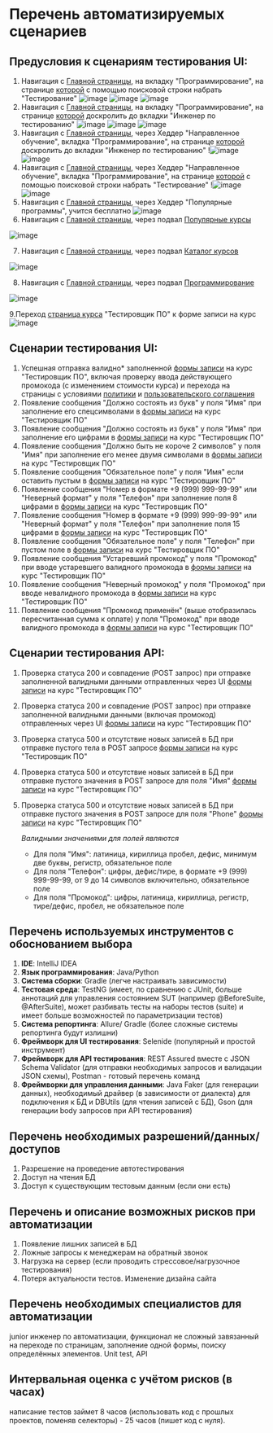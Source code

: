 # Перечень автоматизируемых сценариев
## Предусловия к сценариям тестирования UI:
1. Навигация с [Главной страницы](https://netology.ru/#/), на вкладку "Программирование", на странице [которой](https://netology.ru/development) с помощью поисковой строки набрать "Тестирование"
![image](https://github.com/user-attachments/assets/5cce1de7-f392-45f3-a9fe-03be54ff92e0)
![image](https://github.com/user-attachments/assets/c9fd11f7-cd49-41e6-866b-a83884481c81)
![image](https://github.com/user-attachments/assets/e23f4490-d3e9-403a-82fc-67bd4d28f21a)
1. Навигация с [Главной страницы](https://netology.ru/#/), на вкладку "Программирование", на странице [которой](https://netology.ru/development) доскролить до вкладки "Инженер по тестированию"
![image](https://github.com/user-attachments/assets/5cce1de7-f392-45f3-a9fe-03be54ff92e0)
![image](https://github.com/user-attachments/assets/c9fd11f7-cd49-41e6-866b-a83884481c81)
![image](https://github.com/user-attachments/assets/69bde0e5-a1c7-457d-a0bd-dad0f51f50c4)
1. Навигация с [Главной страницы](https://netology.ru/#/), через Хеддер "Направленное обучение", вкладка "Программирование", на странице [которой](https://netology.ru/development) доскролить до вкладки "Инженер по тестированию"
!![image](https://github.com/user-attachments/assets/88c3a69b-6b2c-4a36-a7fb-d26147406f71)
![image](https://github.com/user-attachments/assets/69bde0e5-a1c7-457d-a0bd-dad0f51f50c4)
1. Навигация с [Главной страницы](https://netology.ru/#/), через Хеддер "Направленное обучение", вкладка "Программирование", на странице [которой](https://netology.ru/development) с помощью поисковой строки набрать "Тестирование"
!![image](https://github.com/user-attachments/assets/88c3a69b-6b2c-4a36-a7fb-d26147406f71)
![image](https://github.com/user-attachments/assets/e23f4490-d3e9-403a-82fc-67bd4d28f21a)
1. Навигация с [Главной страницы](https://netology.ru/#/), через Хеддер "Популярные программы", учится бесплатно
![image](https://github.com/user-attachments/assets/73cb0be7-c35a-4ab6-9245-045ae4f0ad6c)
1. Навигация с [Главной страницы](https://netology.ru/#/), через подвал [Популярные курсы](https://netology.ru/popular)

![image](https://github.com/user-attachments/assets/9e6bd4a4-2832-48df-a60c-9ce2277a570f)

7. Навигация с [Главной страницы](https://netology.ru/#/), через подвал [Каталог курсов](https://netology.ru/navigation)

![image](https://github.com/user-attachments/assets/2e8b9b86-2046-4e13-a765-5a6efcd7e3d8)

8. Навигация с [Главной страницы](https://netology.ru/#/), через подвал [Программирование](https://netology.ru/development)

![image](https://github.com/user-attachments/assets/6d74341d-1ae9-4c5b-9fd5-25c5a2ae7e37)

9.Переход [страница курса](https://netology.ru/programs/qa#/) "Тестировщик ПО" к форме записи на курс
![image](https://github.com/user-attachments/assets/0825be76-db51-4ed9-b142-1bf8db9c1ea9)

## Сценарии тестирования UI:
1. Успешная отправка валидно* заполненной [формы записи](https://netology.ru/programs/qa#/order) на курс "Тестировщик ПО", включая проверку ввода действующего промокода (с изменением стоимости курса) и перехода на страницы с условиями [политики](https://netology.ru/legal/11) и [пользовательского соглашения](https://netology.ru/legal/6)
2. Появление сообщения "Должно состоять из букв" у поля "Имя" при заполнение его спецсимволами в [формы записи](https://netology.ru/programs/qa#/order) на курс "Тестировщик ПО"
1. Появление сообщения "Должно состоять из букв" у поля "Имя" при заполнение его цифрами в [формы записи](https://netology.ru/programs/qa#/order) на курс "Тестировщик ПО"
2. Появление сообщения "Должно быть не короче 2 символов" у поля "Имя" при заполнение его менее двумя символами в [формы записи](https://netology.ru/programs/qa#/order) на курс "Тестировщик ПО"
3. Появление сообщения "Обязательное поле" у поля "Имя" если оставить пустым в [формы записи](https://netology.ru/programs/qa#/order) на курс "Тестировщик ПО"
4. Появление сообщения "Номер в формате +9 (999) 999-99-99" или "Неверный формат" у поля "Телефон" при заполнение поля 8 цифрами в [формы записи](https://netology.ru/programs/qa#/order) на курс "Тестировщик ПО"
5. Появление сообщения "Номер в формате +9 (999) 999-99-99" или "Неверный формат" у поля "Телефон" при заполнение поля 15 цифрами в [формы записи](https://netology.ru/programs/qa#/order) на курс "Тестировщик ПО"
6. Появление сообщения "Обязательное поле" у поля "Телефон" при пустом поле в [формы записи](https://netology.ru/programs/qa#/order) на курс "Тестировщик ПО"
7. Появление сообщения "Устаревший промокод" у поля "Промокод" при вводе устаревшего валидного промокода в [формы записи](https://netology.ru/programs/qa#/order) на курс "Тестировщик ПО"
8. Появление сообщения "Неверный промокод" у поля "Промокод" при вводе невалидного промокода в [формы записи](https://netology.ru/programs/qa#/order) на курс "Тестировщик ПО"
9. Появление сообщения "Промокод применён" (выше отобразилась пересчитанная сумма к оплате) у поля "Промокод" при вводе валидного промокода в [формы записи](https://netology.ru/programs/qa#/order) на курс "Тестировщик ПО"

## Сценарии тестирования API:
1. Проверка статуса 200 и совпадение (POST запрос) при отправке заполненной валидными данными отправленных через UI [формы записи](https://netology.ru/programs/qa#/order) на курс "Тестировщик ПО"
2. Проверка статуса 200 и совпадение (POST запрос) при отправке заполненной валидными данными (включая промокод) отправленных через UI [формы записи](https://netology.ru/programs/qa#/order) на курс "Тестировщик ПО"
4. Проверка статуса 500 и отсутствие новых записей в БД при отправке пустого тела в POST запросе [формы записи](https://netology.ru/programs/qa#/order) на курс "Тестировщик ПО"
5. Проверка статуса 500 и отсутствие новых записей в БД при отправке пустого значения в POST запросе для поля "Имя" [формы записи](https://netology.ru/programs/qa#/order) на курс "Тестировщик ПО"
6. Проверка статуса 500 и отсутствие новых записей в БД при отправке пустого значения в POST запросе для поля "Phone" [формы записи](https://netology.ru/programs/qa#/order) на курс "Тестировщик ПО"

   _Валидными значениями для полей являются_

   * Для поля "Имя": латиница, кириллица пробел, дефис, минимум две буквы, регистр, обязательное поле
   * Для поля "Телефон": цифры, дефис/тире, в формате +9 (999) 999-99-99, от 9 до 14 символов включительно, обязательное поле
   * Для поля "Промокод": цифры, латиница, кириллица, регистр, тире/дефис, пробел, не обязательное поле

## Перечень используемых инструментов с обоснованием выбора
1. **IDE**: IntelliJ IDEA
2. **Язык программирования**: Java/Python
3. **Система сборки**: Gradle (легче настраивать зависимости)
1. **Тестовая среда**: TestNG (имеет, по сравнению с JUnit, больше аннотаций для управления состоянием SUT (например @BeforeSuite, @AfterSuite), может разбивать тесты на наборы тестов (suite) и имеет больше возможностей по параметризации тестов)
1. **Система репортинга**: Allure/ Gradle (более сложные системы репортинга будут излишни)
1. **Фреймворк для UI тестирования**: Selenide (популярный и простой инструмент)
1. **Фреймворк для API тестирования**: REST Assured вместе с JSON Schema Validator (для отправки необходимых запросов и валидации JSON схемы), Postman - готовый перечень команд
1. **Фреймворки для управления данными**: Java Faker (для генерации данных), необходимый драйвер (в зависимости от диалекта) для подключения к БД и DBUtils (для чтения записей с БД), Gson (для генерации body запросов при API тестирования)

## Перечень необходимых разрешений/данных/доступов
1. Разрешение на проведение автотестирования
1. Доступ на чтения БД
1. Доступ к существующим тестовым данным (если они есть)

## Перечень и описание возможных рисков при автоматизации
1. Появление лишних записей в БД
2. Ложные запросы к менеджерам на обратный звонок
3. Нагрузка на сервер (если проводить стрессовое/нагрузочное тестирования)
4. Потеря актуальности тестов. Изменение дизайна сайта

## Перечень необходимых специалистов для автоматизации
junior инженер по автоматизации, функционал не сложный завязанный на переходе по страницам, заполнение одной формы, поиску определённых элементов. Unit test, API

## Интервальная оценка с учётом рисков (в часах)
написание тестов займет 8 часов (использовать код с прошлых проектов, поменяв селекторы) - 25 часов (пишет код с нуля).
